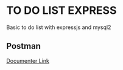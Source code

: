 # TO DO LIST EXPRESS

Basic to do list with expressjs and mysql2

## Postman

[Documenter Link](https://documenter.getpostman.com/view/12986024/2s9Xy3sB2e)
